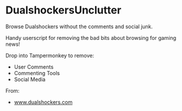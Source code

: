 DualshockersUnclutter
=====================

Browse Dualshockers without the comments and social junk.

Handy userscript for removing the bad bits about browsing for gaming news!

Drop into Tampermonkey to remove:
* User Comments 
* Commenting Tools
* Social Media

From:
* www.dualshockers.com